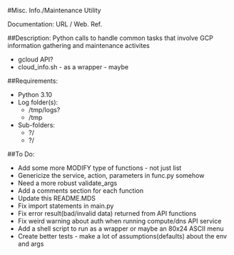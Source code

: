 #Misc. Info./Maintenance Utility

Documentation: URL / Web. Ref. 

##Description:
Python calls to handle common tasks that involve GCP information gathering and maintenance activites 
- gcloud API?
- cloud_info.sh - as a wrapper - maybe

##Requirements:
- Python 3.10
- Log folder(s):
  - /tmp/logs?
  - /tmp
- Sub-folders:
  - ?/
  - ?/

##To Do:
- Add some more MODIFY type of functions - not just list
- Genericize the service, action, parameters in func.py somehow
- Need a more robust validate_args
- Add a comments section for each function
- Update this README.MDS
- Fix import statements in main.py 
- Fix error result(bad/invalid data) returned from API functions
- Fix weird warning about auth when running compute/dns API service
- Add a shell script to run as a wrapper or maybe an 80x24 ASCII menu
- Create better tests - make a lot of assumptions(defaults) about the env and args
